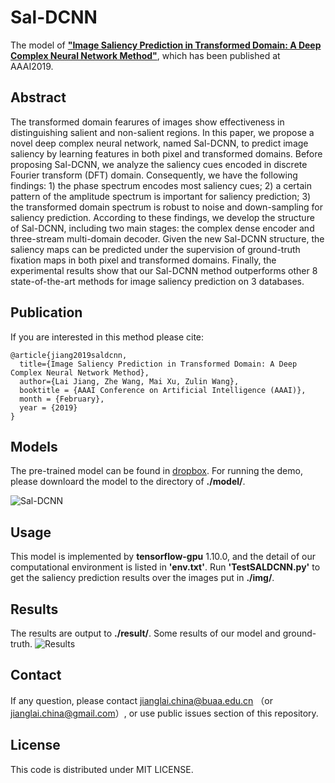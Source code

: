 Sal-DCNN
==========
The model of [**"Image Saliency Prediction in Transformed Domain: A Deep Complex Neural Network Method"**](https://www.dropbox.com/s/78tbqy82u6ne3m5/AAAI-JiangL.3574.pdf?dl=0), which has been published at AAAI2019.

## Abstract
The transformed domain fearures of images show effectiveness in distinguishing salient and non-salient regions. In this paper, we propose a novel deep complex neural network, named Sal-DCNN, to predict image saliency by learning features in both pixel and transformed domains. Before proposing Sal-DCNN, we analyze the saliency cues encoded in discrete Fourier transform (DFT) domain. Consequently, we have the following findings: 1) the phase spectrum encodes most saliency cues; 2) a certain pattern of the amplitude spectrum is important for saliency prediction; 3) the transformed domain spectrum is robust to noise and down-sampling for saliency prediction. According to these findings, we develop the structure of Sal-DCNN, including two main stages: the complex dense encoder and three-stream multi-domain decoder. Given the new Sal-DCNN structure, the saliency maps can be predicted under the supervision of ground-truth fixation maps in both pixel and transformed domains. Finally, the experimental results show that our Sal-DCNN method outperforms other 8 state-of-the-art methods for image saliency prediction on 3 databases.

## Publication
If you are interested in this method please cite:  
```
@article{jiang2019saldcnn,
  title={Image Saliency Prediction in Transformed Domain: A Deep Complex Neural Network Method},
  author={Lai Jiang, Zhe Wang, Mai Xu, Zulin Wang},
  booktitle = {AAAI Conference on Artificial Intelligence (AAAI)},
  month = {February},
  year = {2019} 
}
```

## Models
The pre-trained model can be found in [dropbox](https://www.dropbox.com/sh/t5brryoagx4l7ye/AACpa5lUkqqjPCsChCUuNwfya?dl=0).
For running the demo, please downloard the model to the directory of **./model/**.

![Sal-DCNN](/fig/SalDCNN.png "Sal-DCNN")


## Usage
This model is implemented by **tensorflow-gpu** 1.10.0, and the detail of our computational environment is listed in **'env.txt'**. 
Run **'TestSALDCNN.py'** to get the saliency prediction results over the images put in **./img/**.

## Results
The results are output to  **./result/**.
Some results of our model and ground-truth.
![Results](/fig/res.png "Results")

## Contact
If any question, please contact jianglai.china@buaa.edu.cn （or jianglai.china@gmail.com）, or use public issues section of this repository.

## License
This code is distributed under MIT LICENSE.
